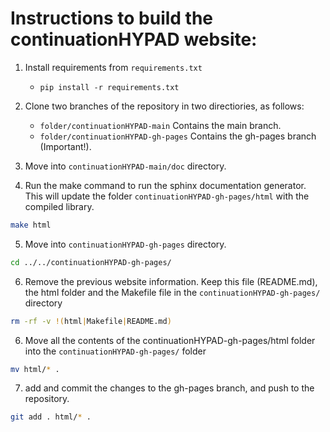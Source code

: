 # Instructions to build the continuationHYPAD website:

1. Install requirements from `requirements.txt`
	- ```pip install -r requirements.txt```

2. Clone two branches of the repository in two directiories, as follows:

	- ```folder/continuationHYPAD-main``` Contains the main branch.
	- ```folder/continuationHYPAD-gh-pages``` Contains the gh-pages branch (Important!).

3. Move into ```continuationHYPAD-main/doc``` directory.

4. Run the make command to run the sphinx documentation generator. This will update the folder ```continuationHYPAD-gh-pages/html``` with the compiled library.

``` bash
make html
```

5. Move into ```continuationHYPAD-gh-pages``` directory.

``` bash
cd ../../continuationHYPAD-gh-pages/
```

6. Remove the previous website information. Keep this file (README.md), the html folder and the Makefile file in the ```continuationHYPAD-gh-pages/``` directory

``` bash
rm -rf -v !(html|Makefile|README.md)
```


6. Move all the contents of the continuationHYPAD-gh-pages/html folder into the ```continuationHYPAD-gh-pages/``` folder  

``` bash
mv html/* .
```

7. add and commit the changes to the gh-pages branch, and push to the repository.

``` bash
git add . html/* .
```